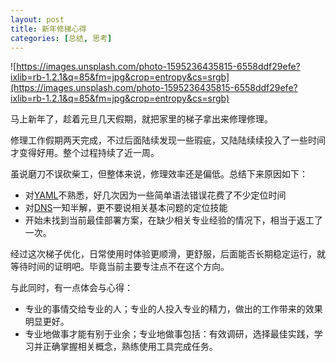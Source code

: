 ```yaml
---
layout: post
title: 新年修梯心得
categories: [总结, 思考]
---
```


![https://images.unsplash.com/photo-1595236435815-6558ddf29efe?ixlib=rb-1.2.1&q=85&fm=jpg&crop=entropy&cs=srgb](https://images.unsplash.com/photo-1595236435815-6558ddf29efe?ixlib=rb-1.2.1&q=85&fm=jpg&crop=entropy&cs=srgb)

马上新年了，趁着元旦几天假期，就把家里的梯子拿出来修理修理。

修理工作假期两天完成，不过后面陆续发现一些瑕疵，又陆陆续续投入了一些时间才变得好用。整个过程持续了近一周。

虽说磨刀不误砍柴工，但整体来说，修理效率还是偏低。总结下来原因如下：

- 对[YAML](https://yaml.org/)不熟悉，好几次因为一些简单语法错误花费了不少定位时间
- 对[DNS](https://en.wikipedia.org/wiki/Domain_Name_System)一知半解，更不要说相关基本问题的定位技能
- 开始未找到当前最佳部署方案，在缺少相关专业经验的情况下，相当于返工了一次。

经过这次梯子优化，日常使用时体验更顺滑，更舒服，后面能否长期稳定运行，就等待时间的证明吧。毕竟当前主要专注点不在这个方向。

与此同时，有一点体会与心得：

- 专业的事情交给专业的人；专业的人投入专业的精力，做出的工作带来的效果明显更好。
- 专业地做事才能有别于业余；专业地做事包括：有效调研，选择最佳实践，学习并正确掌握相关概念，熟练使用工具完成任务。